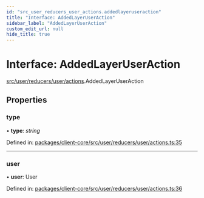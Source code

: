 ```yaml
---
id: "src_user_reducers_user_actions.addedlayeruseraction"
title: "Interface: AddedLayerUserAction"
sidebar_label: "AddedLayerUserAction"
custom_edit_url: null
hide_title: true
---
```


# Interface: AddedLayerUserAction

[src/user/reducers/user/actions](../modules/src_user_reducers_user_actions.md).AddedLayerUserAction

## Properties

### type

• **type**: *string*

Defined in: [packages/client-core/src/user/reducers/user/actions.ts:35](https://github.com/xr3ngine/xr3ngine/blob/7e8e151f1/packages/client-core/src/user/reducers/user/actions.ts#L35)

___

### user

• **user**: User

Defined in: [packages/client-core/src/user/reducers/user/actions.ts:36](https://github.com/xr3ngine/xr3ngine/blob/7e8e151f1/packages/client-core/src/user/reducers/user/actions.ts#L36)

